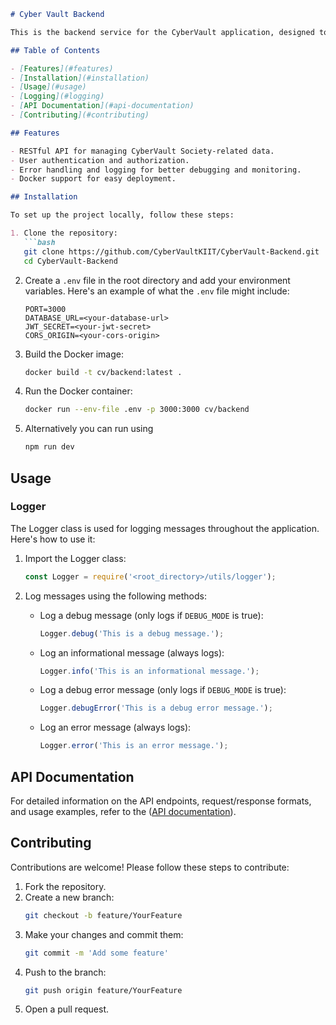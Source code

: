 ```markdown
# Cyber Vault Backend

This is the backend service for the CyberVault application, designed to handle requests and manage data effectively. It utilizes Node.js and Express, along with other modern libraries and frameworks.

## Table of Contents

- [Features](#features)
- [Installation](#installation)
- [Usage](#usage)
- [Logging](#logging)
- [API Documentation](#api-documentation)
- [Contributing](#contributing)

## Features

- RESTful API for managing CyberVault Society-related data.
- User authentication and authorization.
- Error handling and logging for better debugging and monitoring.
- Docker support for easy deployment.

## Installation

To set up the project locally, follow these steps:

1. Clone the repository:
   ```bash
   git clone https://github.com/CyberVaultKIIT/CyberVault-Backend.git
   cd CyberVault-Backend
   ```

2. Create a `.env` file in the root directory and add your environment variables. Here's an example of what the `.env` file might include:
   ```
   PORT=3000
   DATABASE_URL=<your-database-url>
   JWT_SECRET=<your-jwt-secret>
   CORS_ORIGIN=<your-cors-origin>
   ```

3. Build the Docker image:
   ```bash
   docker build -t cv/backend:latest .
   ```

4. Run the Docker container:
   ```bash
   docker run --env-file .env -p 3000:3000 cv/backend
   ```
5. Alternatively you can run using
   ```bash
   npm run dev
   ```

## Usage

### Logger

The Logger class is used for logging messages throughout the application. Here's how to use it:

1. Import the Logger class:
   ```javascript
   const Logger = require('<root_directory>/utils/logger');
   ```

2. Log messages using the following methods:
   - Log a debug message (only logs if `DEBUG_MODE` is true):
     ```javascript
     Logger.debug('This is a debug message.');
     ```
   - Log an informational message (always logs):
     ```javascript
     Logger.info('This is an informational message.');
     ```
   - Log a debug error message (only logs if `DEBUG_MODE` is true):
     ```javascript
     Logger.debugError('This is a debug error message.');
     ```
   - Log an error message (always logs):
     ```javascript
     Logger.error('This is an error message.');
     ```

## API Documentation

For detailed information on the API endpoints, request/response formats, and usage examples, refer to the ([API documentation](https://docs.google.com/document/d/1-ybw_1Ciuhcz2zC_NoweZPWr9UTFmmJBBtxPV1Fpg7M/edit?usp=sharing)).

## Contributing

Contributions are welcome! Please follow these steps to contribute:

1. Fork the repository.
2. Create a new branch:
   ```bash
   git checkout -b feature/YourFeature
   ```
3. Make your changes and commit them:
   ```bash
   git commit -m 'Add some feature'
   ```
4. Push to the branch:
   ```bash
   git push origin feature/YourFeature
   ```
5. Open a pull request.

